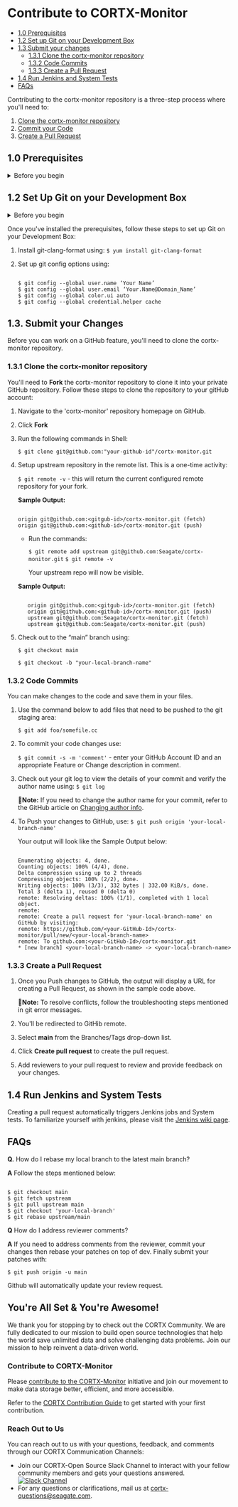 # Contribute to CORTX-Monitor

- [1.0 Prerequisites](#10-Prerequisites)
- [1.2 Set up Git on your Development Box](#12-Set-Up-Git-on-your-Development-Box)
- [1.3 Submit your changes](#13-Submit-your-Changes)
   * [1.3.1 Clone the cortx-monitor repository](#131-Clone-the-cortx-monitor-repository)
   * [1.3.2 Code Commits](#132-Code-commits)
   * [1.3.3 Create a Pull Request](#133-Create-a-Pull-Request)
- [1.4 Run Jenkins and System Tests](#14-Run-Jenkins-and-System-Tests)
- [FAQs](#FAQs)

Contributing to the cortx-monitor repository is a three-step process where you'll need to:

1. [Clone the cortx-monitor repository](#131-Clone-the-cortx-monitor-repository)
2. [Commit your Code](#132-Code-commits)
3. [Create a Pull Request](#133-Create-a-Pull-Request)

## 1.0 Prerequisites

<details>
  <summary>Before you begin</summary>
    <p>

Before you set up your GitHub, you'll need to
1. Generate the SSH key on your development box using:

    ```shell

    $ ssh-keygen -o -t rsa 
    ```
2. Add the SSH key to your GitHub Account:
   1. Copy the public key: `id_rsa.pub`. By default, your public key is located at `/root/.ssh/id_rsa.pub`
   2. Navigate to [GitHub SSH key settings](https://github.com/settings/keys) on your GitHub account.

      :page_with_curl:**Note:** Ensure that you've set your Seagate Email ID as the Primary Email Address associated with your GitHub Account. SSO will not work if you do not set  your Seagate Email ID as your Primary Email Address.

   3. Paste the SSH key you generated in Step 1 and select *Enable SSO*.
   4. Click **Authorize** to authorize SSO for your SSH key.
   5. [Create a Personal Access Token or PAT](https://help.github.com/en/github/authenticating-to-github/creating-a-personal-access-token).

    :page_with_curl:**Note:** Ensure that you have enabled SSO for your PAT.

   </p>
    </details>

## 1.2 Set Up Git on your Development Box

<details>
  <summary>Before you begin</summary>
    <p>

1. Update Git to the latest version. If you're on an older version, you'll see errors in your commit hooks that look like this:

    `$ git commit`

    ```shell

    git: 'interpret-trailers' is not a git command.
    See 'git --help'
    cannot insert change-id line in .git/COMMIT_EDITMSG
    ```

2. Install Fix for CentOS 7.x by using:

   `$ yum remove git`

    Download the [RPM file from here](https://packages.endpoint.com/rhel/7/os/x86_64/endpoint-repo-1.7-1.x86_64.rpm) and run the following commands:

    ```shell
   
      $ yum -y install
      $ yum -y install git
     ```
 </p>
 </details>

Once you've installed the prerequisites, follow these steps to set up Git on your Development Box:

1. Install git-clang-format using: `$ yum install git-clang-format`

2. Set up git config options using:

   ```shell

   $ git config --global user.name ‘Your Name’
   $ git config --global user.email ‘Your.Name@Domain_Name’
   $ git config --global color.ui auto
   $ git config --global credential.helper cache
   ```
## 1.3. Submit your Changes

Before you can work on a GitHub feature, you'll need to clone the cortx-monitor repository.

### 1.3.1 Clone the cortx-monitor repository

You'll need to **Fork** the cortx-monitor repository to clone it into your private GitHub repository. Follow these steps to clone the repository to your gitHub account:
1. Navigate to the 'cortx-monitor' repository homepage on GitHub.
2. Click **Fork**
3. Run the following commands in Shell:

   `$ git clone git@github.com:"your-github-id"/cortx-monitor.git`

4. Setup upstream repository in the remote list. This is a one-time activity:

   `$ git remote -v` - this will return the current configured remote repository for your fork.

   **Sample Output:**

      ```shell 

      origin git@github.com:<gitgub-id>/cortx-monitor.git (fetch)
      origin git@github.com:<github-id>/cortx-monitor.git (push)
      ```
   
   - Run the commands:
      
      `$ git remote add upstream git@github.com:Seagate/cortx-monitor.git`
      `$ git remote -v`
      
      Your upstream repo will now be visible.

   **Sample Output:**

      ```shell
      
         origin git@github.com:<gitgub-id>/cortx-monitor.git (fetch)
         origin git@github.com:<github-id>/cortx-monitor.git (push)
         upstream git@github.com:Seagate/cortx-monitor.git (fetch)
         upstream git@github.com:Seagate/cortx-monitor.git (push)
      ```

5. Check out to the “main” branch using:

   `$ git checkout main`

   `$ git checkout -b "your-local-branch-name"`

### 1.3.2 Code Commits

You can make changes to the code and save them in your files.

1. Use the command below to add files that need to be pushed to the git staging area:

    `$ git add foo/somefile.cc`

2. To commit your code changes use:

   `$ git commit -s -m 'comment'` - enter your GitHub Account ID and an appropriate Feature or Change description in comment.


3. Check out your git log to view the details of your commit and verify the author name using: `$ git log`

    :page_with_curl:**Note:** If you need to change the author name for your commit, refer to the GitHub article on [Changing author info](https://docs.github.com/en/github/using-git/changing-author-info).

4. To Push your changes to GitHub, use: `$ git push origin 'your-local-branch-name'`

   Your output will look like the Sample Output below:

   ```shell

   Enumerating objects: 4, done.
   Counting objects: 100% (4/4), done.
   Delta compression using up to 2 threads
   Compressing objects: 100% (2/2), done.
   Writing objects: 100% (3/3), 332 bytes | 332.00 KiB/s, done.
   Total 3 (delta 1), reused 0 (delta 0)
   remote: Resolving deltas: 100% (1/1), completed with 1 local object.
   remote:
   remote: Create a pull request for 'your-local-branch-name' on GitHub by visiting:
   remote: https://github.com/<your-GitHub-Id>/cortx-monitor/pull/new/<your-local-branch-name>
   remote: To github.com:<your-GitHub-Id>/cortx-monitor.git
   * [new branch] <your-local-branch-name> -> <your-local-branch-name>
   ```

### 1.3.3 Create a Pull Request


1. Once you Push changes to GitHub, the output will display a URL for creating a Pull Request, as shown in the sample code above.

   :page_with_curl:**Note:** To resolve conflicts, follow the troubleshooting steps mentioned in git error messages.
   
2. You'll be redirected to GitHib remote.
3. Select **main** from the Branches/Tags drop-down list.
4. Click **Create pull request** to create the pull request.
5. Add reviewers to your pull request to review and provide feedback on your changes.

## 1.4 Run Jenkins and System Tests

Creating a pull request automatically triggers Jenkins jobs and System tests. To familiarize yourself with jenkins, please visit the [Jenkins wiki page](https://en.wikipedia.org/wiki/Jenkins_(software)).

## FAQs

**Q.** How do I rebase my local branch to the latest main branch?

**A** Follow the steps mentioned below:

```shell

$ git checkout main
$ git fetch upstream
$ git pull upstream main
$ git checkout 'your-local-branch'
$ git rebase upstream/main
```

**Q** How do I address reviewer comments?

**A** If you need to address comments from the reviewer, commit your changes then rebase your patches on top of dev. Finally submit your patches with:

   `$ git push origin -u main`

Github will automatically update your review request.

## You're All Set & You're Awesome!

We thank you for stopping by to check out the CORTX Community. We are fully dedicated to our mission to build open source technologies that help the world save unlimited data and solve challenging data problems. Join our mission to help reinvent a data-driven world. 

### Contribute to CORTX-Monitor

Please [contribute to the CORTX-Monitor](https://github.com/Seagate/cortx/blob/main/doc/SuggestedContributions.md) initiative and join our movement to make data storage better, efficient, and more accessible.

Refer to the [CORTX Contribution Guide](https://github.com/Seagate/cortx/blob/main/doc/CORTXContributionGuide.md) to get started with your first contribution.

### Reach Out to Us

You can reach out to us with your questions, feedback, and comments through our CORTX Communication Channels:

- Join our CORTX-Open Source Slack Channel to interact with your fellow community members and gets your questions answered. [![Slack Channel](https://img.shields.io/badge/chat-on%20Slack-blue)](https://join.slack.com/t/cortxcommunity/shared_invite/zt-femhm3zm-yiCs5V9NBxh89a_709FFXQ?)
- For any questions or clarifications, mail us at cortx-questions@seagate.com.
